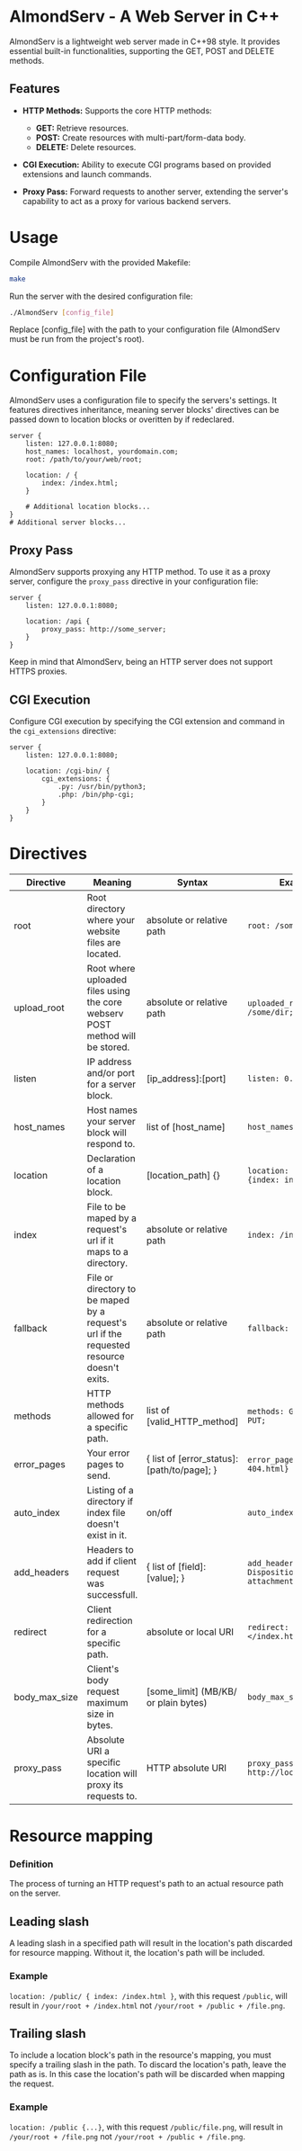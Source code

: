 # AlmondServ - A Web Server in C++

AlmondServ is a lightweight web server made in C++98 style. It provides essential built-in functionalities, supporting the GET, POST and DELETE methods.

## Features
- **HTTP Methods:** Supports the core HTTP methods:
  - **GET:** Retrieve resources.
  - **POST:** Create resources with multi-part/form-data body.
  - **DELETE:** Delete resources.

- **CGI Execution:** Ability to execute CGI programs based on provided extensions and launch commands.

- **Proxy Pass:** Forward requests to another server, extending the server's capability to act as a proxy for various backend servers.

# Usage
Compile AlmondServ with the provided Makefile:
```bash
make
```

Run the server with the desired configuration file:
```bash
./AlmondServ [config_file]
```
Replace [config_file] with the path to your configuration file (AlmondServ must be run from the project's root).

# Configuration File
AlmondServ uses a configuration file to specify the servers's settings.
It features directives inheritance, meaning server blocks' directives can be passed down to location blocks or overitten by if redeclared.
```
server {
    listen: 127.0.0.1:8080;
    host_names: localhost, yourdomain.com;
    root: /path/to/your/web/root;

    location: / {
        index: /index.html;
    }

    # Additional location blocks...
}
# Additional server blocks...
```

## Proxy Pass
AlmondServ supports proxying any HTTP method.
To use it as a proxy server, configure the ```proxy_pass``` directive in your configuration file:
```
server {
    listen: 127.0.0.1:8080;

    location: /api {
        proxy_pass: http://some_server;
    }
}
```
Keep in mind that AlmondServ, being an HTTP server does not support HTTPS proxies.

## CGI Execution
Configure CGI execution by specifying the CGI extension and command in the ```cgi_extensions``` directive:
```
server {
    listen: 127.0.0.1:8080;

    location: /cgi-bin/ {
        cgi_extensions: {
            .py: /usr/bin/python3;
            .php: /bin/php-cgi;
        }
    }
}
```

# Directives
| Directive | Meaning | Syntax | Example |
| -------- | -------- | ------ | ------- |
| root | Root directory where your website files are located. | absolute or relative path | ```root: /some/dir;```
| upload_root | Root where uploaded files using the core webserv POST method will be stored. | absolute or relative path | ```uploaded_root: /some/dir;```
| listen | IP address and/or port for a server block. | [ip_address]:[port] | ```listen: 0.0.0.0:3000;```
| host_names | Host names your server block will respond to. | list of [host_name] | ```host_names: random.io;```
| location | Declaration of a location block. | [location_path] {} | ```location: /some/path {index: index.html}```
| index | File to be maped by a request's url if it maps to a directory. | absolute or relative path | ```index: /index.html;``` 
| fallback | File or directory to be maped by a request's url if the requested resource doesn't exits. | absolute or relative path | ```fallback: /index.html;``` 
| methods | HTTP methods allowed for a specific path. | list of [valid_HTTP_method] | ```methods: GET, POST, PUT;```
| error_pages | Your error pages to send. | { list of [error_status]: [path/to/page]; } | ```error_pages: {404: 404.html}```
| auto_index | Listing of a directory if index file doesn't exist in it. | on/off | ```auto_index: on;```
| add_headers | Headers to add if client request was successfull. | { list of [field]: [value]; } | ```add_headers: {Content-Disposition: attachment;}```
| redirect | Client redirection for a specific path.  | absolute or local URI | ```redirect: </index.html>;```
| body_max_size | Client's body request maximum size in bytes. | [some_limit] (MB/KB/ or plain bytes) | ```body_max_size: 10MB;```
| proxy_pass | Absolute URI a specific location will proxy its requests to. | HTTP absolute URI | ```proxy_pass: http://localhost:5000;```

# Resource mapping
### Definition
The process of turning an HTTP request's path to an actual resource path on the server.

## Leading slash
A leading slash in a specified path will result in the location's path discarded for resource mapping.
Without it, the location's path will be included.
### Example
```location: /public/ { index: /index.html }```, with this request ```/public```, will result in ```/your/root + /index.html``` not ```/your/root + /public + /file.png```.

## Trailing slash
To include a location block's path in the resource's mapping, you must specify a trailing slash in the path.
To discard the location's path, leave the path as is. In this case the location's path will be discarded when mapping the request. 
### Example
```location: /public {...}```, with this request ```/public/file.png```, will result in ```/your/root + /file.png``` not ```/your/root + /public + /file.png```.
